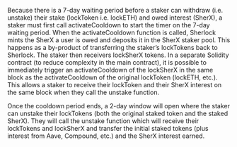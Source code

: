 Because there is a 7-day waiting period before a staker can withdraw (i.e. unstake) their stake (lockToken i.e. lockETH) and owed interest (SherX), a staker must first call activateCooldown to start the timer on the 7-day waiting period. When the activateCooldown function is called, Sherlock mints the SherX a user is owed and deposits it in the SherX staker pool. This happens as a by-product of transferring the staker’s lockTokens back to Sherlock. The staker then receivers lockSherX tokens. In a separate Solidity contract (to reduce complexity in the main contract), it is possible to immediately trigger an activateCooldown of the lockSherX in the same block as the activateCooldown of the original lockToken (lockETH, etc.). This allows a staker to receive their lockToken and their SherX interest on the same block when they call the unstake function.

Once the cooldown period ends, a 2-day window will open where the staker can unstake their lockTokens (both the original staked token and the staked SherX). They will call the unstake function which will receive their lockTokens and lockSherX and transfer the initial staked tokens (plus interest from Aave, Compound, etc.) and the SherX interest earned.

